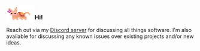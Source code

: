 <img src="bini.gif" align="left" width="15%" height="15%">

### Hi!

Reach out via my <a href="https://discord.gg/ydH7hHdX8k">Discord server</a> for discussing all things software. I'm also available for discussing any known issues over existing projects and/or new ideas.
